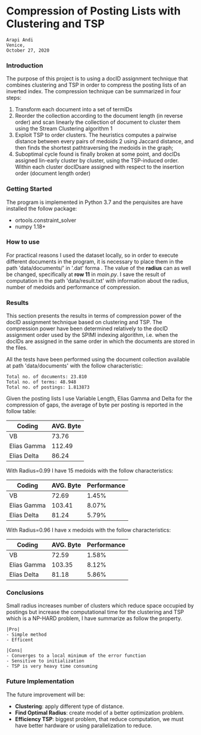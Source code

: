 # Compression of Posting Lists  with Clustering and TSP



```
Arapi Andi
Venice,
October 27, 2020
```

### Introduction
The purpose of this project is to using a docID assignment technique that combines 
clustering and TSP in order to compress the posting lists of an inverted index. The compression technique can be 
summarized in four steps:
1.  Transform each document into a set of termIDs
2.  Reorder the collection according to the document length 
(in reverse order) and scan linearly  the  collection  of  document  to  cluster  them  using  the  Stream  Clustering
algorithm 1
3.  Exploit TSP to order clusters. The heuristics computes a pairwise distance between every pairs of medoids 2 using
 Jaccard distance, and then finds the shortest pathtraversing the medoids in the graph;
4.  Suboptimal cycle found is finally broken at some point, and docIDs assigned lin-early cluster by cluster, using the
  TSP-induced order.  Within each cluster docIDsare assigned with respect to the insertion order (document length order)


### Getting Started
The program is implemented in Python 3.7 and the perquisites are have installed the follow package:

* ortools.constraint\_solver
* numpy 1.18+


### How to use
For practical reasons I used the dataset locally, so in order to execute different documents in the program,
it is necessary to place them in the path 'data/documents/' in '.dat' forma . The value of the **radius** can
as well be changed, specifically at **row 11** in _main.py_. I save the result of computation in the path 'data/result.txt'
 with information about the radius, number of medoids and performance of compression.

### Results
This section presents the results in terms of compression power of the docID
assignment technique based on clustering and TSP. The compression power
have been determined relatively to the docID assignment order used by the
SPIMI indexing algorithm, i.e. when the docIDs are assigned in the same order
in which the documents are stored in the files. 

All the tests have been performed using the document collection available at path 'data/documents' with the follow characteristic:
```
Total no. of documents: 23.810
Total no. of terms: 48.948
Total no. of postings: 1.813873
```

 
Given the posting lists I use  Variable Length, Elias Gamma and Delta for the compression of gaps, the average of byte 
per posting is reported in the follow table: 


|Coding |AVG. Byte|
|-----|--------|
|VB |73.76|
|Elias Gamma |112.49|
|Elias Delta |86.24|

With Radius=0.99 I have 15 medoids with the follow characteristics:

|Coding |AVG. Byte|Performance|
|-----|--------|--------------|
|VB |72.69|1.45%|
|Elias Gamma |103.41|8.07%|
|Elias Delta | 81.24| 5.79%|

With Radius=0.96 I have x medoids with the follow characteristics:

|Coding |AVG. Byte|Performance|
|-----|--------|--------------|
|VB |72.59| 1.58% |
|Elias Gamma |103.35 | 8.12% |
|Elias Delta | 81.18 | 5.86% |

### Conclusions

Small radius increases number of clusters which reduce space occupied by postings but increase the computational time for the clustering and TSP which is a 
NP-HARD problem, I have summarize as follow the property. 

```
|Pro|
- Simple method
- Efficent
```
```
|Cons|
- Converges to a local minimum of the error function
- Sensitive to initialization
- TSP is very heavy time consuming
```

### Future Implementation

The future improvement will be:

* **Clustering**: apply different type of distance.
* **Find Optimal Radius**: create model of a better optimization problem.
* **Efficiency TSP**: biggest problem, that reduce computation, we must have better
hardware or using parallelization to reduce.

